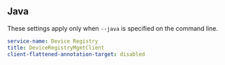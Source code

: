## Java

These settings apply only when `--java` is specified on the command line.

```yaml $(java)
service-name: Device Registry
title: DeviceRegistryMgmtClient
client-flattened-annotation-target: disabled
```
